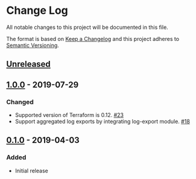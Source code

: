 # Change Log

All notable changes to this project will be documented in this file.

The format is based on [Keep a Changelog](http://keepachangelog.com/) and this
project adheres to [Semantic Versioning](http://semver.org/).

## [Unreleased]

## [1.0.0] - 2019-07-29

### Changed

- Supported version of Terraform is 0.12. [#23]
- Support aggregated log exports by integrating log-export module. [#18]

## [0.1.0] - 2019-04-03

### Added

- Initial release

[Unreleased]: https://github.com/terraform-google-modules/terraform-google-event-function/compare/v1.0.0...HEAD
[0.1.0]: https://github.com/terraform-google-modules/terraform-google-event-function/releases/tag/v0.1.0
[1.0.0]: https://github.com/terraform-google-modules/terraform-google-event-function/compare/v0.1.0...v1.0.0


[#23]: https://github.com/terraform-google-modules/terraform-google-event-function/pull/23
[#18]: https://github.com/terraform-google-modules/terraform-google-event-function/pull/18
